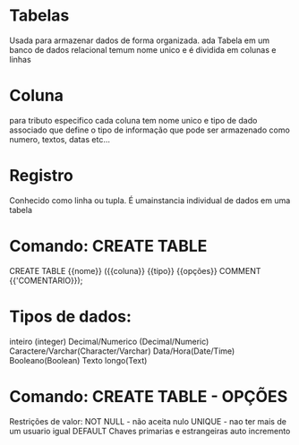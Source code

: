 # Tabelas
Usada para armazenar dados de forma organizada. ada Tabela em um banco de dados relacional temum nome unico
e é dividida em colunas e linhas 

# Coluna 
para tributo especifico
cada coluna tem nome unico e tipo de dado associado que define o tipo de informação que pode ser armazenado
como numero, textos, datas etc...

# Registro
Conhecido como linha ou tupla. É umainstancia individual de dados em uma tabela 

# Comando: CREATE TABLE

CREATE TABLE {{nome}}
    ({{coluna}} {{tipo}} {{opções}} COMMENT
{{'COMENTARIO}});

# Tipos de dados:
inteiro (integer)
Decimal/Numerico (Decimal/Numeric)
Caractere/Varchar(Character/Varchar)
Data/Hora(Date/Time)
Booleano(Boolean)
Texto longo(Text)

# Comando: CREATE TABLE - OPÇÕES
Restrições de valor:
    NOT NULL - não aceita nulo
    UNIQUE - nao ter mais de um usuario igual 
    DEFAULT
Chaves primarias e estrangeiras
auto incremento